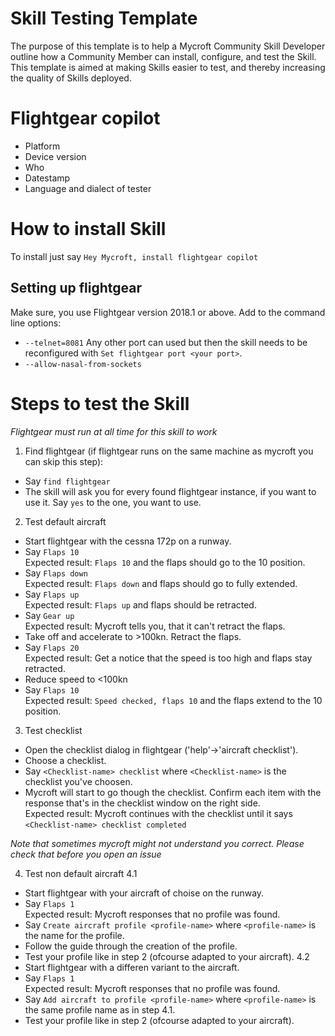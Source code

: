 # Skill Testing Template
The purpose of this template is to help a Mycroft Community Skill Developer outline how a Community Member can install, configure, and test the Skill. This template is aimed at making Skills easier to test, and thereby increasing the quality of Skills deployed. 

# Flightgear copilot

* Platform <!-- which platform is the test being run on? ie Picroft, Mark 1, Linux -->
* Device version <!-- what Mycroft version is the device running, ie 18.02 -->
* Who <!-- who is running the test -->
* Datestamp <!-- time and date -->
* Language and dialect of tester <!-- ie "English, Australian" so that we can identify any key language issues -->

# How to install Skill
To install just say `Hey Mycroft, install flightgear copilot`

## Setting up flightgear
Make sure, you use Flightgear version 2018.1 or above.
Add to the command line options:
* `--telnet=8081` Any other port can used but then the skill needs to be reconfigured with `Set flightgear port <your port>`.
* `--allow-nasal-from-sockets`

# Steps to test the Skill
_Flightgear must run at all time for this skill to work_

1. Find flightgear (if flightgear runs on the same machine as mycroft you can skip this step):
* Say `find flightgear`
* The skill will ask you for every found flightgear instance, if you want to use it. Say `yes` to the one, you want to use.

2. Test default aircraft
* Start flightgear with the cessna 172p on a runway.
* Say `Flaps 10`  
	Expected result: `Flaps 10` and the flaps should go to the 10 position.
* Say `Flaps down`  
	Expected result: `Flaps down` and flaps should go to fully extended.
* Say `Flaps up`  
	Expected result: `Flaps up` and flaps should be retracted.
* Say `Gear up`  
	Expected result: Mycroft tells you, that it can't retract the flaps.
* Take off and accelerate to >100kn. Retract the flaps.
* Say `Flaps 20`  
	Expected result: Get a notice that the speed is too high and flaps stay retracted.
* Reduce speed to <100kn
* Say `Flaps 10`  
	Expected result: `Speed checked, flaps 10` and the flaps extend to the 10 position.

3. Test checklist
* Open the checklist dialog in flightgear ('help'->'aircraft checklist').
* Choose a checklist.
* Say `<Checklist-name> checklist` where `<Checklist-name>` is the checklist you've choosen.
* Mycroft will start to go though the checklist. Confirm each item with the response that's in the checklist window on the right side.  
	Expected result: Mycroft continues with the checklist until it says `<Checklist-name> checklist completed`

_Note that sometimes mycroft might not understand you correct. Please check that before you open an issue_

4. Test non default aircraft
4.1
* Start flightgear with your aircraft of choise on the runway.
* Say `Flaps 1`  
	Expected result: Mycroft responses that no profile was found.
* Say `Create aircraft profile <profile-name>` where `<profile-name>` is the name for the profile.
* Follow the guide through the creation of the profile.
* Test your profile like in step 2 (ofcourse adapted to your aircraft).
4.2
* Start flightgear with a differen variant to the aircraft.
* Say `Flaps 1`  
	Expected result: Mycroft responses that no profile was found.
* Say `Add aircraft to profile <profile-name>` where `<profile-name>` is the same profile name as in step 4.1.
* Test your profile like in step 2 (ofcourse adapted to your aircraft).
